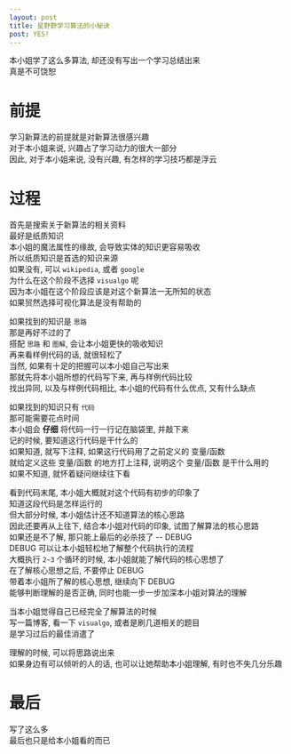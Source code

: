 ```yaml
---
layout: post
title: 星野野学习算法的小秘诀
post: YES!
---
```


本小姐学了这么多算法, 却还没有写出一个学习总结出来  
真是不可饶恕  

# 前提
学习新算法的前提就是对新算法很感兴趣  
对于本小姐来说, 兴趣占了学习动力的很大一部分  
因此, 对于本小姐来说, 没有兴趣, 有怎样的学习技巧都是浮云  

# 过程
首先是搜索关于新算法的相关资料  
最好是纸质知识  
本小姐的魔法属性的缘故, 会导致实体的知识更容易吸收  
所以纸质知识是首选的知识来源  
如果没有, 可以 `wikipedia`, 或者 `google`  
为什么在这个阶段不选择 `visualgo` 呢  
因为本小姐在这个阶段应该是对这个新算法一无所知的状态  
如果贸然选择可视化算法是没有帮助的  

如果找到的知识是 `思路`  
那是再好不过的了  
搭配 `思路` 和 `图解`, 会让本小姐更快的吸收知识  
再来看样例代码的话, 就很轻松了  
当然, 如果有十足的把握可以本小姐自己写出来  
那就先将本小姐所想的代码写下来, 再与样例代码比较  
找出异同, 以及与样例代码相比, 本小姐的代码有什么优点, 又有什么缺点  

如果找到的知识只有 `代码`  
那可能需要花点时间  
本小姐会 **仔细** 将代码一行一行记在脑袋里, 并敲下来  
记的时候, 要知道这行代码是干什么的  
如果知道, 就写下注释, 如果这行代码用了之前定义的 变量/函数  
就给定义这些 变量/函数 的地方打上注释, 说明这个 变量/函数 是干什么用的  
如果不知道, 就怀着疑问继续往下看  

看到代码末尾, 本小姐大概就对这个代码有初步的印象了  
知道这段代码是怎样运行的  
但大部分时候, 本小姐估计还不知道算法的核心思路  
因此还要再从上往下, 结合本小姐对代码的印象, 试图了解算法的核心思路  
如果还是不了解, 那只能上最后的必杀技了 -- DEBUG  
DEBUG 可以让本小姐轻松地了解整个代码执行的流程  
大概执行 `2~3` 个循环的时候, 本小姐就能了解代码的核心思想了  
在了解核心思想之后, 不要停止 DEBUG  
带着本小姐所了解的核心思想, 继续向下 DEBUG  
能够判断理解的是否正确, 同时也能一步一步加深本小姐对算法的理解  

当本小姐觉得自己已经完全了解算法的时候  
写一篇博客, 看一下 `visualgo`, 或者是刷几道相关的题目  
是学习过后的最佳消遣了  

理解的时候, 可以将思路说出来  
如果身边有可以倾听的人的话, 也可以让她帮助本小姐理解, 有时也不失几分乐趣  

# 最后
写了这么多  
最后也只是给本小姐看的而已  